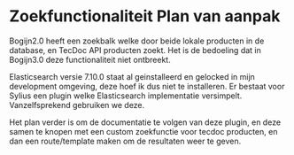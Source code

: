 # Zoekfunctionaliteit Plan van aanpak

Bogijn2.0 heeft een zoekbalk welke door beide lokale producten in de database, en TecDoc API producten zoekt. Het is de bedoeling dat in Bogijn3.0 deze functionaliteit niet ontbreekt.

Elasticsearch versie 7.10.0 staat al geinstalleerd en gelocked in mijn development omgeving, deze hoef ik dus niet te installeren. Er bestaat voor Sylius een plugin welke Elasticsearch implementatie versimpelt. Vanzelfsprekend gebruiken we deze.

Het plan verder is om de documentatie te volgen van deze plugin, en deze samen te knopen met een custom zoekfunctie voor tecdoc producten, en dan een route/template maken om de resultaten weer te geven.
